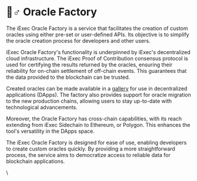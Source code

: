 # 🧙♂ Oracle Factory

The iExec Oracle Factory is a service that facilitates the creation of custom oracles using either pre-set or user-defined APIs. Its objective is to simplify the oracle creation process for developers and other users.

iExec Oracle Factory's functionality is underpinned by iExec's decentralized cloud infrastructure. The iExec Proof of Contribution consensus protocol is used for certifying the results returned by the oracles, ensuring their reliability for on-chain settlement of off-chain events. This guarantees that the data provided to the blockchain can be trusted.

Created oracles can be made available in a [gallery](https://oracle-factory.iex.ec/gallery) for use in decentralized applications (DApps). The factory also provides support for oracle migration to the new production chains, allowing users to stay up-to-date with technological advancements.

Moreover, the Oracle Factory has cross-chain capabilities, with its reach extending from iExec Sidechain to Ethereum, or Polygon. This enhances the tool's versatility in the DApps space.

The iExec Oracle Factory is designed for ease of use, enabling developers to create custom oracles quickly. By providing a more straightforward process, the service aims to democratize access to reliable data for blockchain applications.

\
